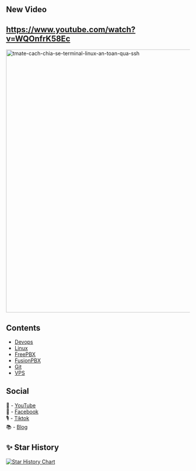 ## New Video 
https://www.youtube.com/watch?v=WQOnfrK58Ec
---
<img width="1280" height="720" alt="tmate-cach-chia-se-terminal-linux-an-toan-qua-ssh" src="https://github.com/user-attachments/assets/b4e9d653-4538-4eeb-b8e5-1e413b7f1f95" />

## Contents
- [Devops](https://www.youtube.com/playlist?list=PLEpJ2JwS52iA-WNnvcWXiVqGbIxkt0pPO)
- [Linux](https://www.youtube.com/playlist?list=PLEpJ2JwS52iBukVgkFt8ijoWggD3sESmD)
- [FreePBX](https://www.youtube.com/playlist?list=PLEpJ2JwS52iCeO46gCAo-3q8L1nUSPeZZ)
- [FusionPBX](https://www.youtube.com/playlist?list=PLEpJ2JwS52iCeO46gCAo-3q8L1nUSPeZZ)
- [Git](https://www.youtube.com/playlist?list=PLEpJ2JwS52iDFkODoPjahyQb65oKqlpaP)
- [VPS](https://www.youtube.com/playlist?list=PLEpJ2JwS52iA2n6Bcx75AEHE_zVoAWTBy)

## Social
🎥 - [YouTube](https://www.youtube.com/channel/UC2So3jI5sB6kG0F6eDhexPQ?sub_confirmation=1)\
💼 - [Facebook](https://facebook.com/kienletv)\
🎙 - [Tiktok](https://www.tiktok.com/@kienletv?lang=vi-VN)\
📚 - [Blog](https://vuihoctech.com)

## ✨ Star History
[![Star History Chart](https://api.star-history.com/svg?repos=kienle1819/kienletv&type=Date)](https://www.star-history.com/#kienle1819/kienletv&Date)
